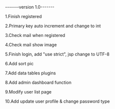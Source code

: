 -------version 1.0-------

1.Finish registered

2.Primary key auto increment and change to int

3.Check mail when registered

4.Check mail show image

5.Finish login, add "use strict", jsp change to UTF-8

6.Add sort pic

7.Add data tables plugins

8.Add admin dashboard function

9.Modify user list page

10.Add update user profile & change password type